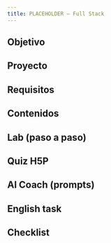 ```yaml
---
title: PLACEHOLDER — Full Stack
---
```


## Objetivo
## Proyecto
## Requisitos
## Contenidos
## Lab (paso a paso)
## Quiz H5P
## AI Coach (prompts)
## English task
## Checklist
